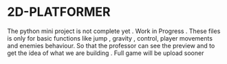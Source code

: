 # 2D-PLATFORMER
The python mini project is not complete yet . Work in Progress . These files is only for basic functions like jump , gravity , control, player movements and enemies behaviour.  So that the professor can see the preview and to get the idea of what we are building . Full game will be upload sooner
